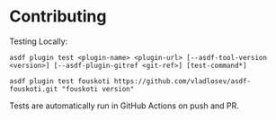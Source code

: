 # Contributing

Testing Locally:

```shell
asdf plugin test <plugin-name> <plugin-url> [--asdf-tool-version <version>] [--asdf-plugin-gitref <git-ref>] [test-command*]

asdf plugin test fouskoti https://github.com/vladlosev/asdf-fouskoti.git "fouskoti version"
```

Tests are automatically run in GitHub Actions on push and PR.
